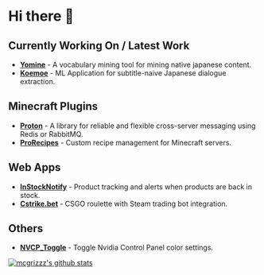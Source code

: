 # Hi there 👋

## Currently Working On / Latest Work
- [**Yomine**](https://github.com/mcgrizzz/Yomine) - A vocabulary mining tool for mining native japanese content.
- [**Koemoe**](https://github.com/mcgrizzz/Koemoe) - ML Application for subtitle-naive Japanese dialogue extraction.

## Minecraft Plugins
- [**Proton**](https://github.com/mcgrizzz/Proton) - A library for reliable and flexible cross-server messaging using Redis or RabbitMQ.
- [**ProRecipes**](https://github.com/mcgrizzz/ProRecipes) - Custom recipe management for Minecraft servers.

## Web Apps
- [**InStockNotify**](https://github.com/mcgrizzz/InStockNotify) - Product tracking and alerts when products are back in stock.
- [**Cstrike.bet**](https://github.com/mcgrizzz/Cstrike.bet) - CSGO roulette with Steam trading bot integration.

## Others
- [**NVCP_Toggle**](https://github.com/mcgrizzz/NVCP_Toggle) - Toggle Nvidia Control Panel color settings.

[![mcgrizzz's github stats](https://github-readme-stats.vercel.app/api?username=mcgrizzz&theme=tokyonight)](https://github.com/anuraghazra/github-readme-stats)

